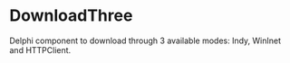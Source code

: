 # DownloadThree
Delphi component to download through 3 available modes: Indy, WinInet and HTTPClient.
